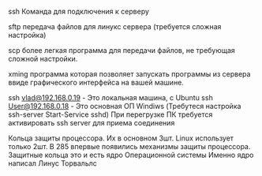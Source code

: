 ssh Команда для подключения к серверу

sftp передача файлов для линукс сервера
	(требуется сложная настройка)
	
scp более легкая программа для передачи файлов,
	не требующая сложной настройки.
	
xming программа которая позволяет запускать программы из сервера
	ввиде графического интерфейса на вашей машине.
	
ssh vlad@192.168.0.19 - Это локальная машина, с Ubuntu
ssh User@192.168.0.18 - Это основная ОП Windiws (Требутеся настройка ssh-server  Start-Service sshd)
			При перегрузке ПК требуется активировать ssh server для
			приема соединения

Кольца защиты процессора. Их в основном 3шт. Linux использует только 2шт. В 285 впервые появились механизмы защиты процессора. Защитные кольца это и есть ядро Операционной системы
Именно ядро написал Линус Торвальлс

